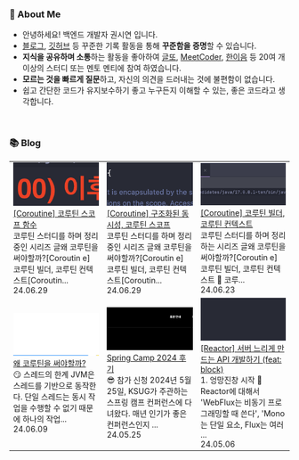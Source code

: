 ### 🚀 About Me

- 안녕하세요! 백엔드 개발자 권시연 입니다.
- [블로그](https://yeonyeon.tistory.com/), [깃허브](https://github.com/yeon-06) 등 꾸준한 기록 활동을 통해 **꾸준함을 증명**할 수 있습니다.
- **지식을 공유하며 소통**하는 활동을 좋아하여 [글또](https://www.notion.so/ac5b18a482fb4df497d4e8257ad4d516), [MeetCoder](https://github.com/Meet-Coder-Study/posting-review), [한이음](https://www.hanium.or.kr/portal/index.do) 등 20여 개 이상의 스터디 또는 멘토 멘티에 참여 하였습니다.
- **모르는 것을 빠르게 질문**하고, 자신의 의견을 드러내는 것에 불편함이 없습니다.
- 쉽고 간단한 코드가 유지보수하기 좋고 누구든지 이해할 수 있는, 좋은 코드라고 생각합니다.

<br/>

### 📚 Blog
<table><tbody><tr>
<td>
    <a href="https://yeonyeon.tistory.com/335">
        <img width="100%" src="/img/3652506869333708205.png"/><br/>
        <div>[Coroutine] 코루틴 스코프 함수 </div>
    </a>
    <div>코루틴 스터디를 하며 정리중인 시리즈 글왜 코루틴을 써야할까?[Coroutin e] 코루틴 빌더, 코루틴 컨텍스트[Coroutin...</div>
    <div>24.06.29</div>
</td>
<td>
    <a href="https://yeonyeon.tistory.com/334">
        <img width="100%" src="/img/8339146767510077550.png"/><br/>
        <div>[Coroutine] 구조화된 동시성, 코루틴 스코프 </div>
    </a>
    <div>코루틴 스터디를 하며 정리중인 시리즈 글왜 코루틴을 써야할까?[Coroutin e] 코루틴 빌더, 코루틴 컨텍스트[Coroutin...</div>
    <div>24.06.29</div>
</td>
<td>
    <a href="https://yeonyeon.tistory.com/333">
        <img width="100%" src="/img/1387289344935118925.png"/><br/>
        <div>[Coroutine] 코루틴 빌더, 코루틴 컨텍스트 </div>
    </a>
    <div>코루틴 스터디를 하며 정리하는 시리즈 글왜 코루틴을 써야할까?[Coroutin e] 코루틴 빌더, 코루틴 컨텍스트 🔅 코루...</div>
    <div>24.06.23</div>
</td>
</tr>
<tr>
<td>
    <a href="https://yeonyeon.tistory.com/332">
        <img width="100%" src="/img/2611369248485153787.png"/><br/>
        <div>왜 코루틴을 써야할까? </div>
    </a>
    <div>😏 스레드의 한계 JVM은 스레드를 기반으로 동작한다. 단일 스레드는 동시 작업을 수행할 수 없기 때문에 하나의 작업...</div>
    <div>24.06.09</div>
</td>
<td>
    <a href="https://yeonyeon.tistory.com/331">
        <img width="100%" src="/img/6361664486074770823.png"/><br/>
        <div>Spring Camp 2024 후기 </div>
    </a>
    <div>😎 참가 신청 2024년 5월 25일, KSUG가 주관하는 스프링 캠프 컨퍼런스에 다녀왔다. 매년 인기가 좋은 컨퍼런스인지 ...</div>
    <div>24.05.25</div>
</td>
<td>
    <a href="https://yeonyeon.tistory.com/330">
        <img width="100%" src="/img/8646382297523852661.png"/><br/>
        <div>[Reactor] 서버 느리게 만드는 API 개발하기 (feat: block) </div>
    </a>
    <div>1. 엉망진창 시작 🤯 Reactor에 대해서 'WebFlux는 비동기 프로그래밍할 때 쓴다', 'Mono는 단일 요소, Flux는 여러 ...</div>
    <div>24.05.06</div>
</td>
</tr>
</tbody></table>